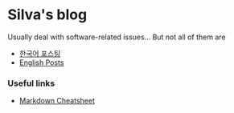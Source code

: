 # Silva's blog

Usually deal with software-related issues...
But not all of them are

- [한국어 포스팅](kor)
- [English Posts](eng)


### Useful links
- [Markdown Cheatsheet](https://github.com/adam-p/markdown-here/wiki/Markdown-Cheatsheet)
